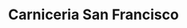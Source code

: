 ---
title: "Carniceria San Francisco"
url: /ciudad-del-este/carniceria-san-francisco/
shop: carnicero
---